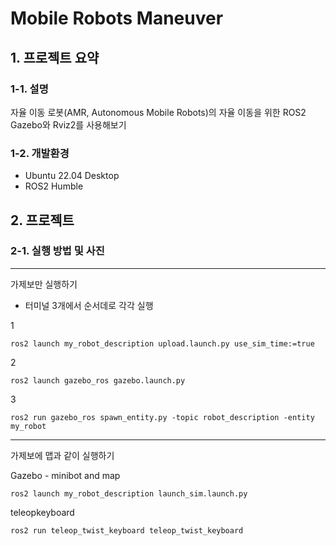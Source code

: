 # Mobile Robots Maneuver
## 1. 프로젝트 요약
### 1-1. 설명
자율 이동 로봇(AMR, Autonomous Mobile Robots)의 자율 이동을 위한 ROS2 Gazebo와 Rviz2를 사용해보기
### 1-2. 개발환경
- Ubuntu 22.04 Desktop
- ROS2 Humble
## 2. 프로젝트 
### 2-1. 실행 방법 및 사진
---
가제보만 실행하기
- 터미널 3개에서 순서데로 각각 실행

1

    ros2 launch my_robot_description upload.launch.py use_sim_time:=true

2

    ros2 launch gazebo_ros gazebo.launch.py

3

    ros2 run gazebo_ros spawn_entity.py -topic robot_description -entity my_robot

---
가제보에 맵과 같이 실행하기

Gazebo - minibot and map

    ros2 launch my_robot_description launch_sim.launch.py 

teleopkeyboard

    ros2 run teleop_twist_keyboard teleop_twist_keyboard

